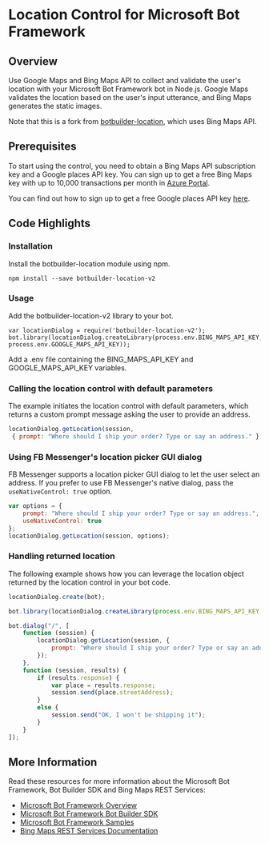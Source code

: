 # Location Control for Microsoft Bot Framework

## Overview
Use Google Maps and Bing Maps API to collect and validate the user's location with your Microsoft Bot Framework bot in Node.js. Google Maps validates the location based on the user's input utterance, and Bing Maps generates the static images. 

Note that this is a fork from [botbuilder-location](https://www.npmjs.com/package/botbuilder-location), which uses Bing Maps API.

## Prerequisites
To start using the control, you need to obtain a Bing Maps API subscription key and a Google places API key. You can sign up to get a free Bing Maps key with up to 10,000 transactions per month in [Azure Portal](https://azure.microsoft.com/en-us/marketplace/partners/bingmaps/mapapis/).

You can find out how to sign up to get a free Google places API key [here](https://developers.google.com/places/web-service/search#TextSearchRequests).

## Code Highlights

### Installation
Install the botbuilder-location module using npm.

    npm install --save botbuilder-location-v2
       
### Usage

Add the botbuilder-location-v2 library to your bot.

    var locationDialog = require('botbuilder-location-v2');
    bot.library(locationDialog.createLibrary(process.env.BING_MAPS_API_KEY, process.env.GOOGLE_MAPS_API_KEY));

Add a .env file containing the BING_MAPS_API_KEY and GOOGLE_MAPS_API_KEY variables.

### Calling the location control with default parameters
The example initiates the location control with default parameters, which returns a custom prompt message asking the user to provide an address. 

````JavaScript
locationDialog.getLocation(session,
 { prompt: "Where should I ship your order? Type or say an address." });
````

### Using FB Messenger's location picker GUI dialog 
FB Messenger supports a location picker GUI dialog to let the user select an address. If you prefer to use FB Messenger's native dialog,  pass the `useNativeControl: true` option.

````JavaScript
var options = {
    prompt: "Where should I ship your order? Type or say an address.",
    useNativeControl: true
};
locationDialog.getLocation(session, options);
````

### Handling returned location
The following example shows how you can leverage the location object returned by the location control in your bot code. 

````JavaScript
locationDialog.create(bot);

bot.library(locationDialog.createLibrary(process.env.BING_MAPS_API_KEY, process.env.GOOGLE_MAPS_API_KEY));

bot.dialog("/", [
    function (session) {
        locationDialog.getLocation(session, {
            prompt: "Where should I ship your order? Type or say an address."
        });
    },
    function (session, results) {
        if (results.response) {
            var place = results.response;
            session.send(place.streetAddress);
        }
        else {
            session.send("OK, I won't be shipping it");
        }
    }
]);
````

## More Information
Read these resources for more information about the Microsoft Bot Framework, Bot Builder SDK and Bing Maps REST Services:

* [Microsoft Bot Framework Overview](https://docs.botframework.com/en-us/)
* [Microsoft Bot Framework Bot Builder SDK](https://github.com/Microsoft/BotBuilder)
* [Microsoft Bot Framework Samples](https://github.com/Microsoft/BotBuilder-Samples)
* [Bing Maps REST Services Documentation](https://msdn.microsoft.com/en-us/library/ff701713.aspx)

